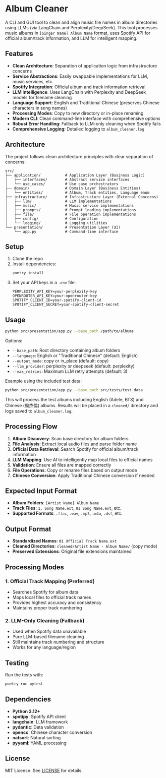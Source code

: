 # Album Cleaner

A CLI and GUI tool to clean and align music file names in album directories using LLMs (via LangChain and Perplexity/DeepSeek). This tool processes music albums in `[Singer Name] Album Name` format, uses Spotify API for official album/track information, and LLM for intelligent mapping.

## Features

- **Clean Architecture**: Separation of application logic from infrastructure concerns
- **Service Abstractions**: Easily swappable implementations for LLM, music services, etc.
- **Spotify Integration**: Official album and track information retrieval
- **LLM Intelligence**: Uses LangChain with Perplexity and DeepSeek models for filename cleaning
- **Language Support**: English and Traditional Chinese (preserves Chinese characters in song names)
- **Processing Modes**: Copy to new directory or in-place renaming
- **Modern CLI**: Clean command-line interface with comprehensive options
- **Robust Error Handling**: Fallback to LLM-only cleaning when Spotify fails
- **Comprehensive Logging**: Detailed logging to `album_cleaner.log`

## Architecture

The project follows clean architecture principles with clear separation of concerns:

```
src/
├── application/           # Application Layer (Business Logic)
│   ├── interfaces/        # Abstract service interfaces
│   └── use_cases/         # Use case orchestrators
├── domain/                # Domain Layer (Business Entities)
│   └── entities/          # Album, Track entities, Language enum
├── infrastructure/        # Infrastructure Layer (External Concerns)
│   ├── llm/               # LLM implementations
│   ├── music/             # Music service implementations
│   ├── prompts/           # Prompt loading implementations
│   ├── file/              # File operation implementations
│   ├── config/            # Configuration
│   └── logging/           # Logging utilities
└── presentation/          # Presentation Layer (UI)
    └── app.py             # Command-line interface
```

## Setup

1. Clone the repo
2. Install dependencies:
   ```sh
   poetry install
   ```
3. Set your API keys in a `.env` file:
   ```env
   PERPLEXITY_API_KEY=your-perplexity-key
   OPENROUTER_API_KEY=your-openrouter-key
   SPOTIFY_CLIENT_ID=your-spotify-client-id
   SPOTIFY_CLIENT_SECRET=your-spotify-client-secret
   ```

## Usage

```bash
python src/presentation/app.py --base_path /path/to/albums
```

Options:
- `--base_path`: Root directory containing album folders
- `--language`: English or "Traditional Chinese" (default: English)
- `--output_mode`: copy or in_place (default: copy)
- `--llm_provider`: perplexity or deepseek (default: perplexity)
- `--max_retries`: Maximum LLM retry attempts (default: 3)

Example using the included test data:
```bash
python src/presentation/app.py --base_path src/tests/test_data
```

This will process the test albums including English (Adele, BTS) and Chinese (周杰倫) albums. Results will be placed in a `cleaned/` directory and logs saved to `album_cleaner.log`.

## Processing Flow

1. **Album Discovery**: Scan base directory for album folders
2. **File Analysis**: Extract local audio files and parse folder name
3. **Official Data Retrieval**: Search Spotify for official album/track information
4. **LLM Mapping**: Use AI to intelligently map local files to official names
5. **Validation**: Ensure all files are mapped correctly
6. **File Operations**: Copy or rename files based on output mode
7. **Chinese Conversion**: Apply Traditional Chinese conversion if needed

## Expected Input Format

- **Album Folders**: `[Artist Name] Album Name`
- **Track Files**: `1. Song Name.ext`, `01 Song Name.ext`, etc.
- **Supported Formats**: `.flac`, `.wav`, `.mp3`, `.m4a`, `.dsf`, etc.

## Output Format

- **Standardized Names**: `01 Official Track Name.ext`
- **Cleaned Directories**: `cleaned/Artist Name - Album Name/` (copy mode)
- **Preserved Extensions**: Original file extensions maintained

## Processing Modes

### 1. Official Track Mapping (Preferred)
- Searches Spotify for album data
- Maps local files to official track names
- Provides highest accuracy and consistency
- Maintains proper track numbering

### 2. LLM-Only Cleaning (Fallback)
- Used when Spotify data unavailable
- Pure LLM-based filename cleaning
- Still maintains track numbering and structure
- Works for any language/region

## Testing

Run the tests with:

```bash
poetry run pytest
```

## Dependencies

- **Python 3.12+**
- **spotipy**: Spotify API client
- **langchain**: LLM framework
- **pydantic**: Data validation
- **opencc**: Chinese character conversion
- **natsort**: Natural sorting
- **pyyaml**: YAML processing

## License

MIT License. See [LICENSE](LICENSE) for details.
